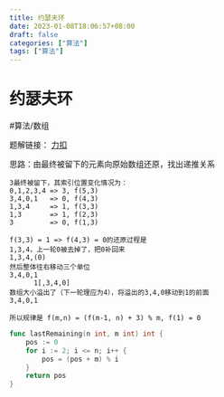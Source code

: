 ```yaml
---
title: 约瑟夫环
date: 2023-01-08T18:06:57+08:00
draft: false
categories: ["算法"]
tags: ["算法"]
---
```


# 约瑟夫环
#算法/数组

题解链接：
[力扣](https://leetcode-cn.com/problems/yuan-quan-zhong-zui-hou-sheng-xia-de-shu-zi-lcof/solution/huan-ge-jiao-du-ju-li-jie-jue-yue-se-fu-huan-by-as/)

思路：由最终被留下的元素向原始数组还原，找出递推关系
```
3最终被留下，其索引位置变化情况为：
0,1,2,3,4 => 3, f(5,3)
3,4,0,1   => 0, f(4,3)
1,3,4     => 1, f(3,3)
1,3       => 1, f(2,3)
3         => 0, f(1,3)
```

```
f(3,3) = 1 => f(4,3) = 0的还原过程是
1,3,4，上一轮0被去掉了，把0补回来
1,3,4,(0)
然后整体往右移动三个单位
3,4,0,1
      1[,3,4,0]
数组大小溢出了（下一轮理应为4），将溢出的3,4,0移动到1的前面
3,4,0,1

所以规律是 f(m,n) = (f(m-1, n) + 3) % m, f(1) = 0
```

```go
func lastRemaining(n int, m int) int {
    pos := 0
    for i := 2; i <= n; i++ {
        pos = (pos + m) % i
    }
    return pos
}
```